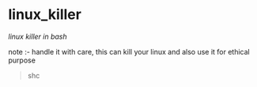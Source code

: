 # linux_killer
*linux killer in bash*

note :- handle it with care, this can kill your linux and also use it for ethical purpose

>shc
